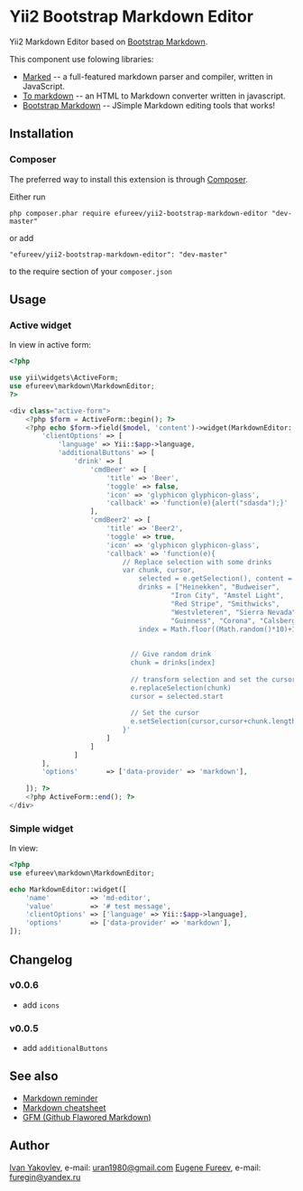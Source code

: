 # Yii2 Bootstrap Markdown Editor

Yii2 Markdown Editor based on [Bootstrap Markdown](http://www.codingdrama.com/bootstrap-markdown/).

This component use folowing libraries:
* [Marked](https://github.com/chjj/marked) -- a full-featured markdown parser and compiler, written in JavaScript.
* [To markdown](https://github.com/domchristie/to-markdown) -- an HTML to Markdown converter written in javascript.
* [Bootstrap Markdown](http://www.codingdrama.com/bootstrap-markdown/) -- JSimple Markdown editing tools that works!


## Installation

### Composer

The preferred way to install this extension is through [Composer](http://getcomposer.org/).

Either run

```
php composer.phar require efureev/yii2-bootstrap-markdown-editor "dev-master"
```

or add

```
"efureev/yii2-bootstrap-markdown-editor": "dev-master"
```

to the require section of your ```composer.json```


## Usage

### Active widget

In view in active form:

```php
<?php

use yii\widgets\ActiveForm;
use efureev\markdown\MarkdownEditor;
?>

<div class="active-form">
    <?php $form = ActiveForm::begin(); ?>
    <?php echo $form->field($model, 'content')->widget(MarkdownEditor::className(), [
        'clientOptions' => [
            'language' => Yii::$app->language,
            'additionalButtons' => [
                'drink' => [
                    'cmdBeer' => [
                        'title' => 'Beer',
                        'toggle' => false,
                        'icon' => 'glyphicon glyphicon-glass',
                        'callback' => 'function(e){alert("sdasda");}'
                    ],
                    'cmdBeer2' => [
                        'title' => 'Beer2',
                        'toggle' => true,
                        'icon' => 'glyphicon glyphicon-glass',
                        'callback' => 'function(e){
                            // Replace selection with some drinks
                            var chunk, cursor,
                                selected = e.getSelection(), content = e.getContent(),
                                drinks = ["Heinekken", "Budweiser",
                                        "Iron City", "Amstel Light",
                                        "Red Stripe", "Smithwicks",
                                        "Westvleteren", "Sierra Nevada",
                                        "Guinness", "Corona", "Calsberg"],
                                index = Math.floor((Math.random()*10)+1)
            
            
                              // Give random drink
                              chunk = drinks[index]
                
                              // transform selection and set the cursor into chunked text
                              e.replaceSelection(chunk)
                              cursor = selected.start
                
                              // Set the cursor
                              e.setSelection(cursor,cursor+chunk.length)
                            }'
                        ]
                    ]
                ]
        ],
        'options'       => ['data-provider' => 'markdown'],
        
    ]); ?>
    <?php ActiveForm::end(); ?>
</div>
```


### Simple widget

In view:

```php
<?php
use efureev\markdown\MarkdownEditor;

echo MarkdownEditor::widget([
    'name'          => 'md-editor',
    'value'         => '# test message',
    'clientOptions' => ['language' => Yii::$app->language],
    'options'       => ['data-provider' => 'markdown'],
]);
```


## Changelog

### v0.0.6

- add `icons`

### v0.0.5

- add `additionalButtons`



## See also

* [Markdown reminder](http://sites.ateliers-pierrot.fr/markdown-extended/markdown_reminders.html)
* [Markdown cheatsheet](https://github.com/adam-p/markdown-here/wiki/Markdown-Cheatsheet#wiki-hr)
* [GFM (Github Flawored Markdown)](http://github.github.com/github-flavored-markdown/)


## Author
[Ivan Yakovlev](https://github.com/uran1980/), e-mail: [uran1980@gmail.com](mailto:uran1980@gmail.com)
[Eugene Fureev](https://github.com/efureev/), e-mail: [furegin@yandex.ru](mailto:furegin@yandex.ru)
